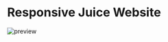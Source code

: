 
<h1>Responsive Juice Website</h1>

![preview](https://user-images.githubusercontent.com/109648313/180832874-37c9ba23-6c7d-41ed-93a4-d85e633c3569.png)

